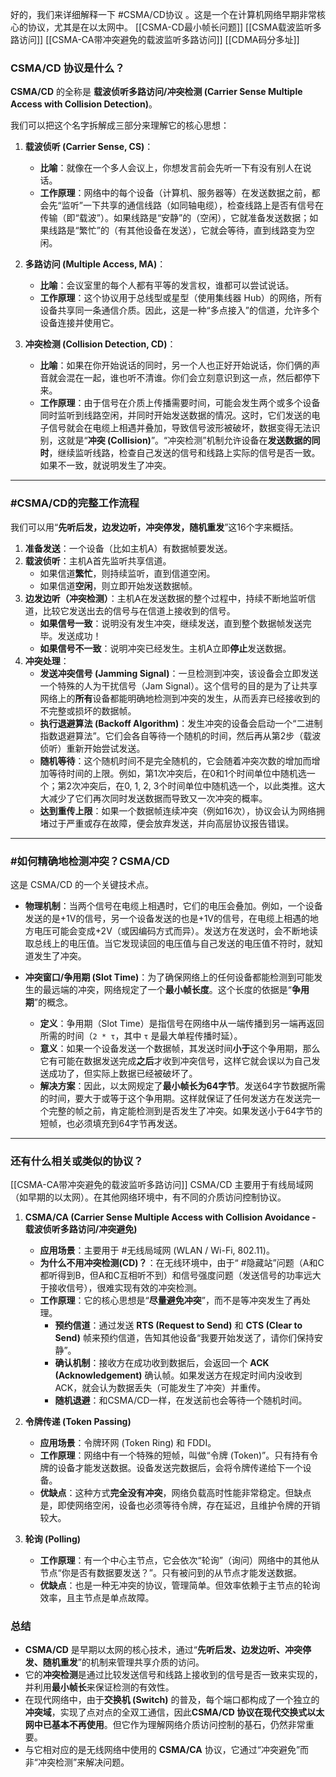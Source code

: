 好的，我们来详细解释一下 #CSMA/CD协议 。这是一个在计算机网络早期非常核心的协议，尤其是在以太网中。
[[CSMA-CD最小帧长问题]] [[CSMA载波监听多路访问]]  [[CSMA-CA带冲突避免的载波监听多路访问]]  [[CDMA码分多址]]  
### CSMA/CD 协议是什么？

**CSMA/CD** 的全称是 **载波侦听多路访问/冲突检测 (Carrier Sense Multiple Access with Collision Detection)**。

我们可以把这个名字拆解成三部分来理解它的核心思想：

1.  **载波侦听 (Carrier Sense, CS)**：
    *   **比喻**：就像在一个多人会议上，你想发言前会先听一下有没有别人在说话。
    *   **工作原理**：网络中的每个设备（计算机、服务器等）在发送数据之前，都会先“监听”一下共享的通信线路（如同轴电缆），检查线路上是否有信号在传输（即“载波”）。如果线路是“安静”的（空闲），它就准备发送数据；如果线路是“繁忙”的（有其他设备在发送），它就会等待，直到线路变为空闲。

2.  **多路访问 (Multiple Access, MA)**：
    *   **比喻**：会议室里的每个人都有平等的发言权，谁都可以尝试说话。
    *   **工作原理**：这个协议用于总线型或星型（使用集线器 Hub）的网络，所有设备共享同一条通信介质。因此，这是一种“多点接入”的信道，允许多个设备连接并使用它。

3.  **冲突检测 (Collision Detection, CD)**：
    *   **比喻**：如果在你开始说话的同时，另一个人也正好开始说话，你们俩的声音就会混在一起，谁也听不清谁。你们会立刻意识到这一点，然后都停下来。
    *   **工作原理**：由于信号在介质上传播需要时间，可能会发生两个或多个设备同时监听到线路空闲，并同时开始发送数据的情况。这时，它们发送的电子信号就会在电缆上相遇并叠加，导致信号波形被破坏，数据变得无法识别，这就是“**冲突 (Collision)**”。“冲突检测”机制允许设备在**发送数据的同时**，继续监听线路，检查自己发送的信号和线路上实际的信号是否一致。如果不一致，就说明发生了冲突。

---

### #CSMA/CD的完整工作流程

我们可以用“**先听后发，边发边听，冲突停发，随机重发**”这16个字来概括。

1.  **准备发送**：一个设备（比如主机A）有数据帧要发送。
2.  **载波侦听**：主机A首先监听共享信道。
    *   如果信道**繁忙**，则持续监听，直到信道空闲。
    *   如果信道**空闲**，则立即开始发送数据帧。
3.  **边发边听（冲突检测）**：主机A在发送数据的整个过程中，持续不断地监听信道，比较它发送出去的信号与在信道上接收到的信号。
    *   **如果信号一致**：说明没有发生冲突，继续发送，直到整个数据帧发送完毕。发送成功！
    *   **如果信号不一致**：说明冲突已经发生。主机A立即**停止**发送数据。
4.  **冲突处理**：
    *   **发送冲突信号 (Jamming Signal)**：一旦检测到冲突，该设备会立即发送一个特殊的人为干扰信号（Jam Signal）。这个信号的目的是为了让共享网络上的**所有**设备都能明确地检测到冲突的发生，从而丢弃已经接收到的不完整或损坏的数据帧。
    *   **执行退避算法 (Backoff Algorithm)**：发生冲突的设备会启动一个“二进制指数退避算法”。它们会各自等待一个随机的时间，然后再从第2步（载波侦听）重新开始尝试发送。
    *   **随机等待**：这个随机时间不是完全随机的，它会随着冲突次数的增加而增加等待时间的上限。例如，第1次冲突后，在0和1个时间单位中随机选一个；第2次冲突后，在0, 1, 2, 3个时间单位中随机选一个，以此类推。这大大减少了它们再次同时发送数据而导致又一次冲突的概率。
    *   **达到重传上限**：如果一个数据帧连续冲突（例如16次），协议会认为网络拥堵过于严重或存在故障，便会放弃发送，并向高层协议报告错误。

---

### #如何精确地检测冲突？CSMA/CD 

这是 CSMA/CD 的一个关键技术点。

*   **物理机制**：当两个信号在电缆上相遇时，它们的电压会叠加。例如，一个设备发送的是+1V的信号，另一个设备发送的也是+1V的信号，在电缆上相遇的地方电压可能会变成+2V（或因编码方式而异）。发送方在发送时，会不断地读取总线上的电压值。当它发现读回的电压值与自己发送的电压值不符时，就知道发生了冲突。

*   **冲突窗口/争用期 (Slot Time)**：为了确保网络上的任何设备都能检测到可能发生的最远端的冲突，网络规定了一个**最小帧长度**。这个长度的依据是“**争用期**”的概念。
    *   **定义**：争用期（Slot Time）是指信号在网络中从一端传播到另一端再返回所需的时间（`2 * τ`，其中 `τ` 是最大单程传播时延）。
    *   **意义**：如果一个设备发送一个数据帧，其发送时间**小于**这个争用期，那么它有可能在数据发送完成**之后**才收到冲突信号，这样它就会误以为自己发送成功了，但实际上数据已经被破坏了。
    *   **解决方案**：因此，以太网规定了**最小帧长为64字节**。发送64字节数据所需的时间，要大于或等于这个争用期。这样就保证了任何发送方在发送完一个完整的帧之前，肯定能检测到是否发生了冲突。如果发送小于64字节的短帧，也必须填充到64字节再发送。

---

### 还有什么相关或类似的协议？
[[CSMA-CA带冲突避免的载波监听多路访问]] 
CSMA/CD 主要用于有线局域网（如早期的以太网）。在其他网络环境中，有不同的介质访问控制协议。

1.  **CSMA/CA (Carrier Sense Multiple Access with Collision Avoidance - 载波侦听多路访问/冲突避免)**
    *   **应用场景**：主要用于 #无线局域网 (WLAN / Wi-Fi, 802.11)。
    *   **为什么不用冲突检测(CD)？**：在无线环境中，由于“ #隐藏站”问题（A和C都听得到B，但A和C互相听不到）和信号强度问题（发送信号的功率远大于接收信号），很难实现有效的冲突检测。
    *   **工作原理**：它的核心思想是“**尽量避免冲突**”，而不是等冲突发生了再处理。
        *   **预约信道**：通过发送 **RTS (Request to Send)** 和 **CTS (Clear to Send)** 帧来预约信道，告知其他设备“我要开始发送了，请你们保持安静”。
        *   **确认机制**：接收方在成功收到数据后，会返回一个 **ACK (Acknowledgement)** 确认帧。如果发送方在规定时间内没收到ACK，就会认为数据丢失（可能发生了冲突）并重传。
        *   **随机退避**：和CSMA/CD一样，在发送前也会等待一个随机时间。

2.  **令牌传递 (Token Passing)**
    *   **应用场景**：令牌环网 (Token Ring) 和 FDDI。
    *   **工作原理**：网络中有一个特殊的短帧，叫做“令牌 (Token)”。只有持有令牌的设备才能发送数据。设备发送完数据后，会将令牌传递给下一个设备。
    *   **优缺点**：这种方式**完全没有冲突**，网络负载高时性能非常稳定。但缺点是，即使网络空闲，设备也必须等待令牌，存在延迟，且维护令牌的开销较大。

3.  **轮询 (Polling)**
    *   **工作原理**：有一个中心主节点，它会依次“轮询”（询问）网络中的其他从节点“你是否有数据要发送？”。只有被问到的从节点才能发送数据。
    *   **优缺点**：也是一种无冲突的协议，管理简单。但效率依赖于主节点的轮询效率，且主节点是单点故障。

### 总结

*   **CSMA/CD** 是早期以太网的核心技术，通过“**先听后发、边发边听、冲突停发、随机重发**”的机制来管理共享介质的访问。
*   它的**冲突检测**是通过比较发送信号和线路上接收到的信号是否一致来实现的，并利用**最小帧长**来保证检测的有效性。
*   在现代网络中，由于**交换机 (Switch)** 的普及，每个端口都构成了一个独立的**冲突域**，实现了点对点的全双工通信，因此**CSMA/CD 协议在现代交换式以太网中已基本不再使用**。但它作为理解网络介质访问控制的基石，仍然非常重要。
*   与它相对应的是无线网络中使用的 **CSMA/CA** 协议，它通过“冲突避免”而非“冲突检测”来解决问题。